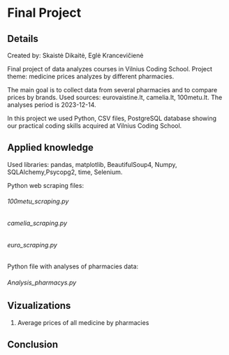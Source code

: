 #                               Final Project
## Details

Created by: Skaistė Dikaitė, Eglė Krancevičienė

Final project of data analyzes courses in Vilnius Coding School.
Project theme: medicine prices analyzes by different pharmacies.

The main goal is to collect data from several pharmacies and to compare prices by brands.
Used sources: eurovaistine.lt, camelia.lt, 100metu.lt. The analyses period is 2023-12-14.

In this project we used Python, CSV files, PostgreSQL database showing our practical coding
skills acquired at Vilnius Coding School.


## Applied knowledge

Used libraries: pandas, matplotlib, BeautifulSoup4, Numpy, SQLAlchemy,Psycopg2, time,
Selenium.

Python web scraping files:
###### _100metu_scraping.py_
###### _camelia_scraping.py_
###### _euro_scraping.py_

Python file with analyses of pharmacies data:
###### _Analysis_pharmacys.py_

## Vizualizations

1. Average prices of all medicine by pharmacies





## Conclusion